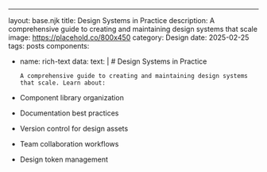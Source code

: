 ---
layout: base.njk
title: Design Systems in Practice
description: A comprehensive guide to creating and maintaining design systems that scale
image: https://placehold.co/800x450
category: Design
date: 2025-02-25
tags: posts
components:
  - name: rich-text
    data:
      text: |
        # Design Systems in Practice

        A comprehensive guide to creating and maintaining design systems that scale. Learn about:

- Component library organization
- Documentation best practices
- Version control for design assets
- Team collaboration workflows
- Design token management